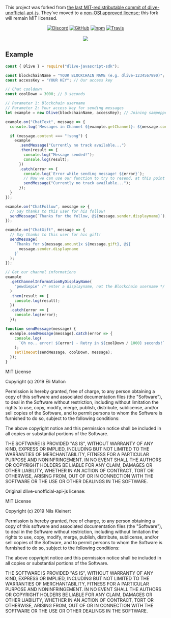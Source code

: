 This project was forked from [the last MIT-redistributable commit of dlive-unofficial-api-js](https://github.com/unofficial-dlive-tv-api/dlive-javascript-sdk-js/commit/86e4c1b0a6e94a35cea9f6a09f4a2128e9e9112b). They've moved to a [non-OSI approved license](https://opensource.org/licenses); this fork will remain MIT licensed.

<p align="center">
    <a href="https://discord.gg/JjwMkK2"><img alt="Discord" src="https://img.shields.io/discord/150889563970076672.svg?label=Discord&style=for-the-badge"></a>
    <a href="https://github.com/iameli/dlive-javascript-sdk/blob/master/LICENSE"><img alt="GitHub" src="https://img.shields.io/github/license/iameli/dlive-javascript-sdk.svg?style=for-the-badge"></a>
    <a href="https://nodei.co/npm/dlive-javascript-sdk/"><img alt="npm" src="https://img.shields.io/npm/v/dlive-javascript-sdk.svg?style=for-the-badge"></a>
       <a href="#"><img alt="Travis" src="https://img.shields.io/travis/com/iameli/dlive-javascript-sdk.svg?style=for-the-badge"</a>
    <br />
    <br />
    <a href="https://nodei.co/npm/dlive-javascript-sdk/"><img src="https://nodei.co/npm/dlive-javascript-sdk.png?mini=true"></a>
</p>

## Example

```js
const { Dlive } = require("dlive-javascript-sdk");

const blockchainName = "YOUR BLOCKCHAIN NAME (e.g. dlive-1234567890)"; // Our Blockchain username
const accessKey = "YOUR KEY"; // Our access key

// Chat cooldown
const coolDown = 3000; // 3 seconds

// Parameter 1: Blockchain username
// Parameter 2: Your access key for sending messages
let example = new Dlive(blockchainName, accessKey); // Joining sampepper

example.on("ChatText", message => {
  console.log(`Messages in Channel ${example.getChannel}: ${message.content}`);

  if (message.content === "!song") {
    example
      .sendMessage("Currently no track available...")
      .then(result => {
        console.log("Message sended!");
        console.log(result);
      })
      .catch(error => {
        console.log(`Error while sending message! ${error}`);
        // Now we can use our function to try to resend, at this point you would directly use our own function. Please do not use this example in productive use, because it is ...
        sendMessage("Currently no track available...");
      });
  }
});

example.on("ChatFollow", message => {
  // Say thanks to this user for his follow!
  sendMessage(`Thanks for the follow, @${message.sender.displayname}`);
});

example.on("ChatGift", message => {
  // Say thanks to this user for his gift!
  sendMessage(
    `Thanks for ${message.amount}x ${message.gift}, @${
      message.sender.displayname
    }`
  );
});

// Get our channel informations
example
  .getChannelInformationByDisplayName(
    "pewdiepie" /* enter a displayname, not the Blockchain username */
  )
  .then(result => {
    console.log(result);
  })
  .catch(error => {
    console.log(error);
  });

function sendMessage(message) {
  example.sendMessage(message).catch(error => {
    console.log(
      `Oh no.. error! ${error} - Retry in ${coolDown / 1000} seconds!`
    );
    setTimeout(sendMessage, coolDown, message);
  });
}
```

MIT License

Copyright (c) 2019 Eli Mallon

Permission is hereby granted, free of charge, to any person obtaining a copy
of this software and associated documentation files (the "Software"), to deal
in the Software without restriction, including without limitation the rights
to use, copy, modify, merge, publish, distribute, sublicense, and/or sell
copies of the Software, and to permit persons to whom the Software is
furnished to do so, subject to the following conditions:

The above copyright notice and this permission notice shall be included in all
copies or substantial portions of the Software.

THE SOFTWARE IS PROVIDED "AS IS", WITHOUT WARRANTY OF ANY KIND, EXPRESS OR
IMPLIED, INCLUDING BUT NOT LIMITED TO THE WARRANTIES OF MERCHANTABILITY,
FITNESS FOR A PARTICULAR PURPOSE AND NONINFRINGEMENT. IN NO EVENT SHALL THE
AUTHORS OR COPYRIGHT HOLDERS BE LIABLE FOR ANY CLAIM, DAMAGES OR OTHER
LIABILITY, WHETHER IN AN ACTION OF CONTRACT, TORT OR OTHERWISE, ARISING FROM,
OUT OF OR IN CONNECTION WITH THE SOFTWARE OR THE USE OR OTHER DEALINGS IN THE
SOFTWARE.

Original dlive-unofficial-api-js license:

MIT License

Copyright (c) 2019 Nils Kleinert

Permission is hereby granted, free of charge, to any person obtaining a copy
of this software and associated documentation files (the "Software"), to deal
in the Software without restriction, including without limitation the rights
to use, copy, modify, merge, publish, distribute, sublicense, and/or sell
copies of the Software, and to permit persons to whom the Software is
furnished to do so, subject to the following conditions:

The above copyright notice and this permission notice shall be included in all
copies or substantial portions of the Software.

THE SOFTWARE IS PROVIDED "AS IS", WITHOUT WARRANTY OF ANY KIND, EXPRESS OR
IMPLIED, INCLUDING BUT NOT LIMITED TO THE WARRANTIES OF MERCHANTABILITY,
FITNESS FOR A PARTICULAR PURPOSE AND NONINFRINGEMENT. IN NO EVENT SHALL THE
AUTHORS OR COPYRIGHT HOLDERS BE LIABLE FOR ANY CLAIM, DAMAGES OR OTHER
LIABILITY, WHETHER IN AN ACTION OF CONTRACT, TORT OR OTHERWISE, ARISING FROM,
OUT OF OR IN CONNECTION WITH THE SOFTWARE OR THE USE OR OTHER DEALINGS IN THE
SOFTWARE.
